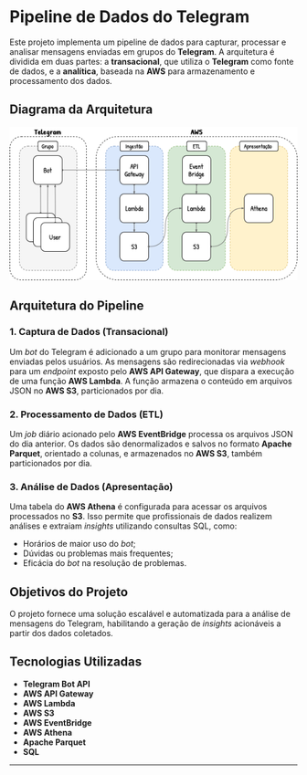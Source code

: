 # Pipeline de Dados do Telegram

Este projeto implementa um pipeline de dados para capturar, processar e analisar mensagens enviadas em grupos do **Telegram**. A arquitetura é dividida em duas partes: a **transacional**, que utiliza o **Telegram** como fonte de dados, e a **analítica**, baseada na **AWS** para armazenamento e processamento dos dados.

## Diagrama da Arquitetura

![Diagrama do Pipeline de Dados](https://github.com/GLK-7/TelegramDataPipeline/blob/main/Docs/image/diagram.png)

## Arquitetura do Pipeline

### 1. **Captura de Dados (Transacional)**
Um *bot* do Telegram é adicionado a um grupo para monitorar mensagens enviadas pelos usuários. As mensagens são redirecionadas via *webhook* para um *endpoint* exposto pelo **AWS API Gateway**, que dispara a execução de uma função **AWS Lambda**. A função armazena o conteúdo em arquivos JSON no **AWS S3**, particionados por dia.

### 2. **Processamento de Dados (ETL)**
Um *job* diário acionado pelo **AWS EventBridge** processa os arquivos JSON do dia anterior. Os dados são denormalizados e salvos no formato **Apache Parquet**, orientado a colunas, e armazenados no **AWS S3**, também particionados por dia.

### 3. **Análise de Dados (Apresentação)**
Uma tabela do **AWS Athena** é configurada para acessar os arquivos processados no **S3**. Isso permite que profissionais de dados realizem análises e extraiam *insights* utilizando consultas SQL, como:
- Horários de maior uso do *bot*;
- Dúvidas ou problemas mais frequentes;
- Eficácia do *bot* na resolução de problemas.

## Objetivos do Projeto
O projeto fornece uma solução escalável e automatizada para a análise de mensagens do Telegram, habilitando a geração de *insights* acionáveis a partir dos dados coletados.

## Tecnologias Utilizadas
- **Telegram Bot API**
- **AWS API Gateway**
- **AWS Lambda**
- **AWS S3**
- **AWS EventBridge**
- **AWS Athena**
- **Apache Parquet**
- **SQL**


---
